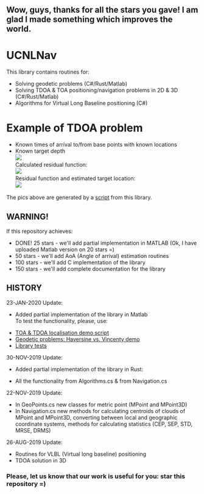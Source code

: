 ## Wow, guys, thanks for all the stars you gave! I am glad I made something which improves the world.

# UCNLNav

This library contains routines for:
- Solving geodetic problems (C#/Rust/Matlab)
- Solving TDOA & TOA positioning/navigation problems in 2D & 3D (C#/Rust/Matlab)
- Algorithms for Virtual Long Baseline positioning (C#)  

# Example of TDOA problem
- Known times of arrival to/from base points with known locations
- Known target depth    
![](https://github.com/ucnl/UCNLNav/blob/master/Docs/Pics/problem.png)    
Calculated residual function:    
![](https://github.com/ucnl/UCNLNav/blob/master/Docs/Pics/TDOA_2D_res_surf.png)    
Residual function and estimated target location:    
![](https://github.com/ucnl/UCNLNav/blob/master/Docs/Pics/TDOA_2D_res_cont.png)    

The pics above are generated by a [script](https://github.com/ucnl/UCNLNav/blob/master/Matlab/Nav_TOA_TDOA_2D_demo.m) from this library.  


## WARNING!

If this repository achieves:

- DONE! 25 stars - we'll add partial implementation in MATLAB (Ok, I have uploaded Matlab version on 20 stars =)
- 50 stars - we'll add AoA (Angle of arrival) estimation routines  
- 100 stars - we'll add C implementation of the library  
- 150 stars - we'll add complete documentation for the library  

## HISTORY

23-JAN-2020 Update:
* Added partial implementation of the library in Matlab  
To test the functionality, please, use:
- [TOA & TDOA localisation demo script](https://github.com/ucnl/UCNLNav/blob/master/Matlab/Nav_TOA_TDOA_2D_demo.m) 
- [Geodetic problems: Haversine vs. Vincenty demo](https://github.com/ucnl/UCNLNav/blob/master/Matlab/Nav_Haversine_Vs_Vincenty_demo.m)
- [Library tests](https://github.com/ucnl/UCNLNav/blob/master/Matlab/Nav_tests.m)  


30-NOV-2019 Update:
* Added partial implementation of the library in Rust:
- All the functionality from Algorithms.cs & from Navigation.cs


22-NOV-2019 Update:  
* In GeoPoints.cs new classes for metric point (MPoint and MPoint3D)  
* In Navigation.cs new methods for calculating centroids of clouds of MPoint and MPoint3D, 
converting between local and geographic coordinate systems, methods for calculating statistics (CEP, SEP, STD, MRSE, DRMS)


26-AUG-2019 Update:  
* Routines for VLBL (Virtual long baseline) positioning
* TDOA solution in 3D


### Please, let us know that our work is useful for you: star this repository =)
